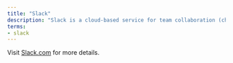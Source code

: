 ```yaml
---
title: "Slack"
description: "Slack is a cloud-based service for team collaboration (chat, voice, video, screensharing, etc)."
terms:
- slack
---
```

Visit [Slack.com](https://slack.com) for more details.

